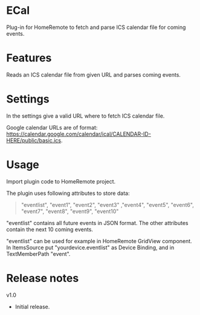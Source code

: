 # ECal
Plug-in for HomeRemote to fetch and parse ICS calendar file for coming events.

# Features
Reads an ICS calendar file from given URL and parses coming events.

# Settings
In the settings give a valid URL where to fetch ICS calendar file.

Google calendar URLs are of format: https://calendar.google.com/calendar/ical/CALENDAR-ID-HERE/public/basic.ics.

# Usage
Import plugin code to HomeRemote project.

The plugin uses following attributes to store data:
>    "eventlist", "event1", "event2", "event3" ,"event4", "event5", "event6", "event7", "event8", "event9", "event10"

"eventlist" contains all future events in JSON format. The other attributes contain the next 10 coming events.

"eventlist" can be used for example in HomeRemote GridView component. In ItemsSource put "yourdevice.eventlist" as Device Binding, and in TextMemberPath "event".

# Release notes
v1.0
- Initial release.
